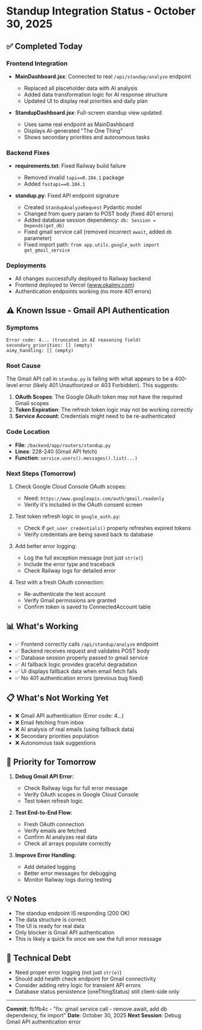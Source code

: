 # Standup Integration Status - October 30, 2025

## ✅ Completed Today

### Frontend Integration
- **MainDashboard.jsx**: Connected to real `/api/standup/analyze` endpoint
  - Replaced all placeholder data with AI analysis
  - Added data transformation logic for AI response structure
  - Updated UI to display real priorities and daily plan
  
- **StandupDashboard.jsx**: Full-screen standup view updated
  - Uses same real endpoint as MainDashboard
  - Displays AI-generated "The One Thing"
  - Shows secondary priorities and autonomous tasks

### Backend Fixes
- **requirements.txt**: Fixed Railway build failure
  - Removed invalid `tapi==0.104.1` package
  - Added `fastapi==0.104.1` 
  
- **standup.py**: Fixed API endpoint signature
  - Created `StandupAnalyzeRequest` Pydantic model
  - Changed from query param to POST body (fixed 401 errors)
  - Added database session dependency: `db: Session = Depends(get_db)`
  - Fixed gmail service call (removed incorrect `await`, added `db` parameter)
  - Fixed import path: `from app.utils.google_auth import get_gmail_service`

### Deployments
- All changes successfully deployed to Railway backend
- Frontend deployed to Vercel (www.okaimy.com)
- Authentication endpoints working (no more 401 errors)

## ⚠️ Known Issue - Gmail API Authentication

### Symptoms
```
Error code: 4... (truncated in AI reasoning field)
secondary_priorities: [] (empty)
aimy_handling: [] (empty)
```

### Root Cause
The Gmail API call in `standup.py` is failing with what appears to be a 400-level error (likely 401 Unauthorized or 403 Forbidden). This suggests:

1. **OAuth Scopes**: The Google OAuth token may not have the required Gmail scopes
2. **Token Expiration**: The refresh token logic may not be working correctly
3. **Service Account**: Credentials might need to be re-authenticated

### Code Location
- **File**: `/backend/app/routers/standup.py`
- **Lines**: 228-240 (Gmail API fetch)
- **Function**: `service.users().messages().list(...)`

### Next Steps (Tomorrow)
1. Check Google Cloud Console OAuth scopes:
   - Need: `https://www.googleapis.com/auth/gmail.readonly`
   - Verify it's included in the OAuth consent screen

2. Test token refresh logic in `google_auth.py`:
   - Check if `get_user_credentials()` properly refreshes expired tokens
   - Verify credentials are being saved back to database

3. Add better error logging:
   - Log the full exception message (not just `str(e)`)
   - Include the error type and traceback
   - Check Railway logs for detailed error

4. Test with a fresh OAuth connection:
   - Re-authenticate the test account
   - Verify Gmail permissions are granted
   - Confirm token is saved to ConnectedAccount table

## 📊 What's Working

- ✅ Frontend correctly calls `/api/standup/analyze` endpoint
- ✅ Backend receives request and validates POST body
- ✅ Database session properly passed to gmail service
- ✅ AI fallback logic provides graceful degradation
- ✅ UI displays fallback data when email fetch fails
- ✅ No 401 authentication errors (previous bug fixed)

## 📋 What's Not Working Yet

- ❌ Gmail API authentication (Error code: 4...)
- ❌ Email fetching from inbox
- ❌ AI analysis of real emails (using fallback data)
- ❌ Secondary priorities population
- ❌ Autonomous task suggestions

## 🎯 Priority for Tomorrow

1. **Debug Gmail API Error**:
   - Check Railway logs for full error message
   - Verify OAuth scopes in Google Cloud Console
   - Test token refresh logic

2. **Test End-to-End Flow**:
   - Fresh OAuth connection
   - Verify emails are fetched
   - Confirm AI analyzes real data
   - Check all arrays populate correctly

3. **Improve Error Handling**:
   - Add detailed logging
   - Better error messages for debugging
   - Monitor Railway logs during testing

## 💡 Notes

- The standup endpoint IS responding (200 OK)
- The data structure is correct
- The UI is ready for real data
- Only blocker is Gmail API authentication
- This is likely a quick fix once we see the full error message

## 🔧 Technical Debt

- Need proper error logging (not just `str(e)`)
- Should add health check endpoint for Gmail connectivity
- Consider adding retry logic for transient API errors
- Database status persistence (oneThingStatus) still client-side only

---

**Commit**: fb1fb4c - "fix: gmail service call - remove await, add db dependency, fix import"
**Date**: October 30, 2025
**Next Session**: Debug Gmail API authentication error
